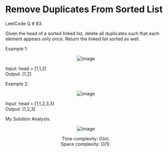 # Remove Duplicates From Sorted List

LeetCode Q # 83.

Given the head of a sorted linked list, delete all duplicates such that each element appears only once. Return the linked list sorted as well.

Example 1:

<div align = "center">
  
  ![image](https://github.com/xo-azeem/Remove-Duplicates-From-Sorted-List-LeetCode/assets/171427226/b261d58c-6322-4c2d-9536-1d08625d3900)

</div>

Input: head = [1,1,2]</br>
Output: [1,2]

Example 2:

<div align = "center">

  ![image](https://github.com/xo-azeem/Remove-Duplicates-From-Sorted-List-LeetCode/assets/171427226/39f3e223-fb63-46df-ab63-94f357903fe3)

</div>

Input: head = [1,1,2,3,3]</br>
Output: [1,2,3]

My Solution Analysis:

<div align = "center">

  ![image](https://github.com/xo-azeem/Remove-Duplicates-From-Sorted-List-LeetCode/assets/171427226/ece1b9c2-76e2-42d6-9e5d-1b5491808c99)

  Time complexity: O(n).</br>Space complexity: O(1).
</div>
